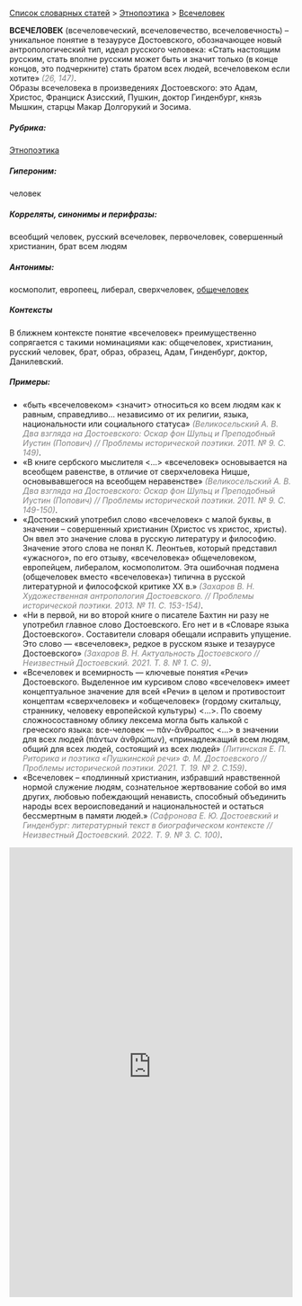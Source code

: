 <style>
st { color: Gray;
  font-style: italic;}
</style>

[Список словарных статей](https://thesaurus-dostoevsky.github.io/Thesaurus/) > [Этнопоэтика](ethnopoe.md) > [Всечеловек](всечеловек.md) 

**ВСЕЧЕЛОВЕК** (всечеловеческий,  всечеловечество, всечеловечность) – уникальное понятие в тезаурусе Достоевского, обозначающее новый антропологический тип, идеал русского человека: «Стать настоящим русским, стать вполне русским может быть и значит только (в конце концов, это подчеркните) стать братом всех людей, всечеловеком если хотите» <st>(26, 147)</st>.  
Образы всечеловека в произведениях Достоевского: это Адам,  Христос, Франциск Азисский, Пушкин, доктор Гинденбург, князь Мышкин, старцы Макар Долгорукий и Зосима.

##### Рубрика:
[Этнопоэтика](ethnopoe.md)
##### Гипероним:
человек
##### Корреляты, синонимы и перифразы:
всеобщий человек, русский всечеловек, первочеловек, совершенный христианин,  брат всем людям
##### Антонимы:
космополит,  европеец,  либерал, сверхчеловек, [общечеловек](общечеловек.md)  
##### Контексты
В ближнем контексте понятие «всечеловек» преимущественно сопрягается с такими номинациями как: общечеловек, христианин, русский человек, брат, образ, образец, Адам,  Гинденбург, доктор, Данилевский. 
##### Примеры:
*	«быть «всечеловеком» <значит> относиться ко всем людям как к равным, справедливо… независимо от их религии, языка, национальности или социального статуса» <st>(Великосельский А. В. Два взгляда на Достоевского: Оскар фон Шульц и Преподобный Иустин (Попович) // Проблемы исторической поэтики. 2011. № 9. С. 149)</st>.
*	«В книге сербского мыслителя <…> «всечеловек» основывается на всеобщем равенстве, в отличие от сверхчеловека Ницше, основывавшегося на всеобщем неравенстве» <st>(Великосельский А. В. Два взгляда на Достоевского: Оскар фон Шульц и Преподобный Иустин (Попович) // Проблемы исторической поэтики. 2011. № 9. С. 149-150)</st>.
* «Достоевский употребил слово «всечеловек» с малой буквы, в значении – совершенный христианин (Христос vs христос, христы). Он ввел это значение слова в русскую литературу и философию. Значение этого слова не понял К. Леонтьев, который представил «ужасного», по его отзыву, «всечеловека» общечеловеком, европейцем, либералом, космополитом. Эта ошибочная подмена (общечеловек вместо «всечеловека») типична в русской литературной и философской критике ХХ в.» <st>(Захаров В. Н. Художественная антропология Достоевского. // Проблемы исторической поэтики. 2013. № 11. С. 153-154)</st>.
* «Ни в первой, ни во второй книге о писателе Бахтин ни разу не употребил главное слово Достоевского. Его нет и в «Словаре языка Достоевского». Составители словаря обещали исправить упущение. Это слово — «всечеловек», редкое в русском языке и тезаурусе Достоевского» <st>(Захаров В. Н. Актуальность Достоевского // Неизвестный Достоевский.  2021. Т. 8. № 1. С. 9)</st>.
* «Всечеловек и всемирность — ключевые понятия «Речи» 
Достоевского. Выделенное им курсивом слово «всечеловек» имеет концептуальное значение для всей «Речи» в целом и противостоит концептам «сверхчеловек» и «общечеловек» (гордому скитальцу, страннику, человеку европейской культуры) <…>. По своему сложносоставному облику лексема могла быть калькой с греческого языка: все-человек — πᾰν-ἄνθρωπος <…> в значении для всех людей (πάντων ἀνθρώπων), «принадлежащий всем людям, общий для всех людей, состоящий из всех людей» <st>(Литинская Е. П. Риторика и поэтика «Пушкинской речи» Ф. М. Достоевского // Проблемы исторической поэтики. 2021. Т. 19. № 2. С.159)</st>.
* «Всечеловек – «подлинный христианин, избравший нравственной нормой служение людям, сознательное жертвование собой во имя других, любовью побеждающий ненависть, способный объединить народы всех вероисповеданий и национальностей и остаться бессмертным в памяти людей.» <st>(Сафронова Е. Ю. Достоевский и Гинденбург: литературный текст в биографическом контексте // Неизвестный Достоевский. 2022. Т. 9. № 3. С. 100)</st>.

<iframe src="https://thesaurus-dostoevsky.github.io/nk/всечеловек.html" style="border:0px;width:100%;height:800px" allowfullscreen="true" webkitallowfullscreen="true" mozallowfullscreen="true">
